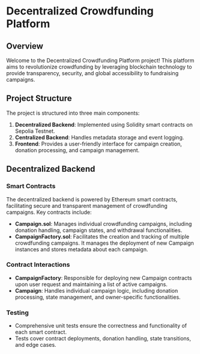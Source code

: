 # Decentralized Crowdfunding Platform

## Overview

Welcome to the Decentralized Crowdfunding Platform project! This platform aims to revolutionize crowdfunding by leveraging blockchain technology to provide transparency, security, and global accessibility to fundraising campaigns.

## Project Structure

The project is structured into three main components:

1. **Decentralized Backend**: Implemented using Solidity smart contracts on Sepolia Testnet.
2. **Centralized Backend**: Handles metadata storage and event logging.
3. **Frontend**: Provides a user-friendly interface for campaign creation, donation processing, and campaign management.

## Decentralized Backend

### Smart Contracts

The decentralized backend is powered by Ethereum smart contracts, facilitating secure and transparent management of crowdfunding campaigns. Key contracts include:

- **Campaign.sol**: Manages individual crowdfunding campaigns, including donation handling, campaign states, and withdrawal functionalities.
- **CampaignFactory.sol**: Facilitates the creation and tracking of multiple crowdfunding campaigns. It manages the deployment of new Campaign instances and stores metadata about each campaign.

### Contract Interactions

- **CampaignFactory**: Responsible for deploying new Campaign contracts upon user request and maintaining a list of active campaigns.
- **Campaign**: Handles individual campaign logic, including donation processing, state management, and owner-specific functionalities.

### Testing

- Comprehensive unit tests ensure the correctness and functionality of each smart contract.
- Tests cover contract deployments, donation handling, state transitions, and edge cases.
